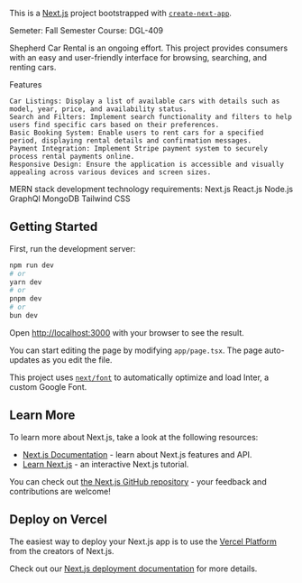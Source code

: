 This is a [Next.js](https://nextjs.org/) project bootstrapped with [`create-next-app`](https://github.com/vercel/next.js/tree/canary/packages/create-next-app).

Semeter: Fall Semester
Course: DGL-409

Shepherd Car Rental is an ongoing effort. This project provides consumers with an easy and user-friendly interface for browsing, searching, and renting cars.

Features

    Car Listings: Display a list of available cars with details such as model, year, price, and availability status.
    Search and Filters: Implement search functionality and filters to help users find specific cars based on their preferences.
    Basic Booking System: Enable users to rent cars for a specified period, displaying rental details and confirmation messages.
    Payment Integration: Implement Stripe payment system to securely process rental payments online.
    Responsive Design: Ensure the application is accessible and visually appealing across various devices and screen sizes.

MERN stack development
technology requirements:
    Next.js
    React.js
    Node.js
    GraphQl
    MongoDB
    Tailwind CSS

## Getting Started

First, run the development server:

```bash
npm run dev
# or
yarn dev
# or
pnpm dev
# or
bun dev
```

Open [http://localhost:3000](http://localhost:3000) with your browser to see the result.

You can start editing the page by modifying `app/page.tsx`. The page auto-updates as you edit the file.

This project uses [`next/font`](https://nextjs.org/docs/basic-features/font-optimization) to automatically optimize and load Inter, a custom Google Font.

## Learn More

To learn more about Next.js, take a look at the following resources:

- [Next.js Documentation](https://nextjs.org/docs) - learn about Next.js features and API.
- [Learn Next.js](https://nextjs.org/learn) - an interactive Next.js tutorial.

You can check out [the Next.js GitHub repository](https://github.com/vercel/next.js/) - your feedback and contributions are welcome!

## Deploy on Vercel

The easiest way to deploy your Next.js app is to use the [Vercel Platform](https://vercel.com/new?utm_medium=default-template&filter=next.js&utm_source=create-next-app&utm_campaign=create-next-app-readme) from the creators of Next.js.

Check out our [Next.js deployment documentation](https://nextjs.org/docs/deployment) for more details.
